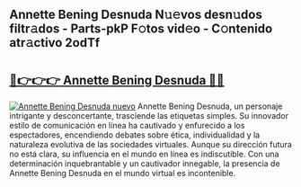 ## Annette Bening Desnuda N𝚞𝚎vos desn𝚞dos filtr𝚊dos - Parts-pkP F𝚘tos vid𝚎o - C𝚘ntenido atr𝚊ctivo 2odTf

# <h2><a href="http://mb6osd.tromn.icu/?c=Annette+Bening+Desnuda">🔗👉👉👉 Annette Bening Desnuda 🔗🔗</a></h2>

[![Annette Bening Desnuda nuevo](https://i.imgur.com/pEAQMta.gif)](http://mb6osd.tromn.icu/?c=Annette+Bening+Desnuda)
Annette Bening Desnuda, un personaje intrigante y desconcertante, trasciende las etiquetas simples. Su innovador estilo de comunicación en línea ha cautivado y enfurecido a los espectadores, encendiendo debates sobre ética, individualidad y la naturaleza evolutiva de las sociedades virtuales. Aunque su dirección futura no está clara, su influencia en el mundo en línea es indiscutible. Con una determinación inquebrantable y un cautivador innegable, la presencia de Annette Bening Desnuda en el mundo virtual es incontenible.
